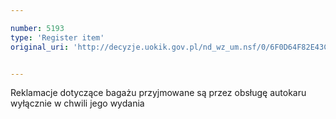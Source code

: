 ```yaml
---

number: 5193
type: 'Register item'
original_uri: 'http://decyzje.uokik.gov.pl/nd_wz_um.nsf/0/6F0D64F82E43C126C1257BC5003E72E5?OpenDocument'


---
```


Reklamacje dotyczące bagażu przyjmowane są przez obsługę autokaru wyłącznie w chwili jego wydania
